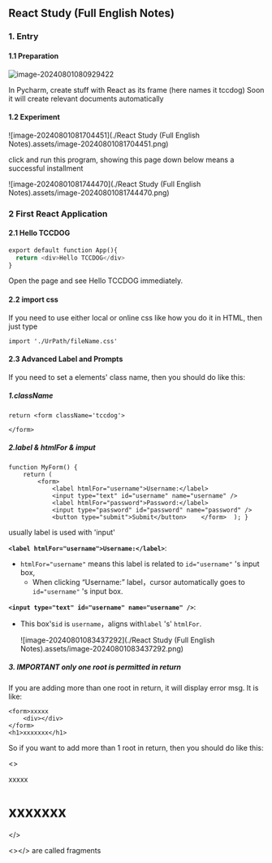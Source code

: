 ## React Study (Full English Notes)

### 1. Entry

#### 1.1 Preparation

![image-20240801080929422](./ReactLearning)

In Pycharm, create stuff with React as its frame (here names it tccdog) Soon it will create relevant documents automatically

#### 1.2 Experiment

![image-20240801081704451](./React Study (Full English Notes).assets/image-20240801081704451.png)

click and run this program, showing this page down below means a successful installment

![image-20240801081744470](./React Study (Full English Notes).assets/image-20240801081744470.png)

### 2 First React Application

#### 2.1 Hello TCCDOG

```python
export default function App(){
  return <div>Hello TCCDOG</div>
}
```

Open the page and see Hello TCCDOG immediately.

#### 2.2 import css

If you need to use either local or online css like how you do it in HTML, then just type

```react
import './UrPath/fileName.css'
```

#### 2.3 Advanced Label and Prompts

If you need to set a elements' class name, then you should do like this:

##### 1.className

```react
return <form className='tccdog'>

</form>
```

##### 2.label & htmlFor & imput

```react
function MyForm() { 
    return (
        <form>
            <label htmlFor="username">Username:</label>      
            <input type="text" id="username" name="username" />       
            <label htmlFor="password">Password:</label>      
            <input type="password" id="password" name="password" />       
            <button type="submit">Submit</button>    </form>  ); }
```

usually label is used with 'input'

**`<label htmlFor="username">Username:</label>`**:

- `htmlFor="username"` means this label is related to `id="username"` 's input box,
  - When clicking “Username:” label，cursor automatically goes to `id="username"` 's input box.

**`<input type="text" id="username" name="username" />`**:

- This box's`id` is `username`，aligns with`label` 's' `htmlFor`.

  ![image-20240801083437292](./React Study (Full English Notes).assets/image-20240801083437292.png)

##### 3. IMPORTANT only one root is permitted in return

If you are adding more than one root in return, it will display error msg. It is like:

```react
<form>xxxxx
	<div></div>
</form>
<h1>xxxxxxx</h1>
```

So if you want to add more than 1 root in return, then you should do like this:

<>

<form>xxxxx
	<div></div>
</form>
<h1>xxxxxxx</h1>

</>

<></> are called fragments



